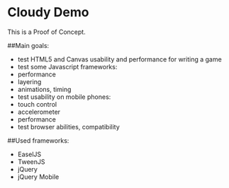Cloudy Demo
===========

This is a Proof of Concept.

##Main goals:

 - test HTML5 and Canvas usability and performance for writing a game
 - test some Javascript frameworks:
  - performance
  - layering
  - animations, timing
 - test usability on mobile phones:
  - touch control
  - accelerometer
  - performance
 - test browser abilities, compatibility
 

##Used frameworks:

 - EaselJS
 - TweenJS
 - jQuery
 - jQuery Mobile

